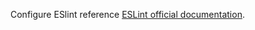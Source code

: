 <!-- markdownlint-disable MD041 -->
Configure ESlint reference [ESLint official documentation][esLint-configure-docs].

[esLint-configure-docs]: https://eslint.org/docs/latest/use/configure/
<!-- markdownlint-enable MD041 -->
